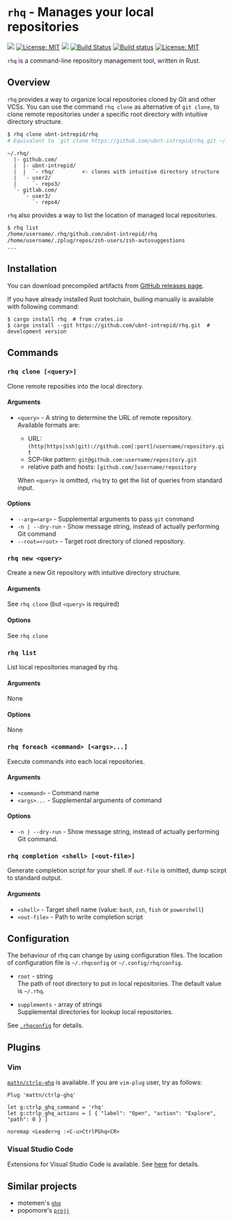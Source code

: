# `rhq` - Manages your local repositories

[![](https://img.shields.io/crates/v/rhq.svg)](https://crates.io/crates/rhq)
[![License: MIT](https://img.shields.io/badge/License-MIT-yellow.svg)](https://opensource.org/licenses/MIT)
[![](http://vsmarketplacebadge.apphb.com/version-short/ubnt-intrepid.vscode-rhq.svg)](https://marketplace.visualstudio.com/items?itemName=ubnt-intrepid.vscode-rhq)
[![Build Status](https://travis-ci.org/ubnt-intrepid/rhq.svg?branch=master)](https://travis-ci.org/ubnt-intrepid/rhq)
[![Build status](https://ci.appveyor.com/api/projects/status/xc8i1sredjldkuy4?svg=true)](https://ci.appveyor.com/project/ubnt-intrepid/rhq)
[![License: MIT](https://img.shields.io/badge/License-MIT-yellow.svg)](LICENSE)

`rhq` is a command-line repository management tool, written in Rust.

## Overview
`rhq` provides a way to organize local repositories cloned by Git and other VCSs.
You can use the command `rhq clone` as alternative of `git clone`,
to clone remote repositories under a specific root directory with intuitive directory structure.

```sh
$ rhq clone ubnt-intrepid/rhq
# Equivalent to `git clone https://github.com/ubnt-intrepid/rhq.git ~/.rhq/github.com/ubnt-intrepid/rhq`
```

```
~/.rhq/
  |- github.com/
  |  |- ubnt-intrepid/
  |  |  `- rhq/         <- clones with intuitive directory structure
  |  `- user2/
  |     `- repo3/
  `- gitlab.com/
     `- user3/
        `- repo4/
```

`rhq` also provides a way to list the location of managed local repositories.

```sh
$ rhq list
/home/username/.rhq/github.com/ubnt-intrepid/rhq
/home/username/.zplug/repos/zsh-users/zsh-autosuggestions
...
```

## Installation
You can download precompiled artifacts from [GitHub releases page](https://github.com/ubnt-intrepid/rhq/releases).

If you have already installed Rust toolchain, builing manually is available with following command:
```shell-session
$ cargo install rhq  # from crates.io
$ cargo install --git https://github.com/ubnt-intrepid/rhq.git  # development version
```

## Commands

### `rhq clone [<query>]`
Clone remote reposities into the local directory.

#### Arguments
* `<query>` - A string to determine the URL of remote repository.  
  Available formats are:
  * URL: `(http|https|ssh|git)://github.com[:port]/username/repository.git`
  * SCP-like pattern: `git@github.com:username/repository.git`
  * relative path and hosts: `[github.com/]username/repository`
  
  When `<query>` is omitted, `rhq` try to get the list of queries from standard input.

#### Options
* `--arg=<arg>` - Supplemental arguments to pass `git` command
* `-n | --dry-run` - Show message string, instead of actually performing Git command
* `--root=<root>` - Target root directory of cloned repository.


### `rhq new <query>`
Create a new Git repository with intuitive directory structure.

#### Arguments
See `rhq clone` (but `<query>` is required)

#### Options
See `rhq clone`


### `rhq list`  
List local repositories managed by rhq.

#### Arguments
None

#### Options
None


### `rhq foreach <command> [<args>...]`
Execute commands into each local repositories.

#### Arguments
* `<command>` - Command name
* `<args>...` - Supplemental arguments of command

#### Options
* `-n | --dry-run` - Show message string, instead of actually performing Git command.


### `rhq completion <shell> [<out-file>]`
Generate completion script for your shell.
If `out-file` is omitted, dump scirpt to standard output.

#### Arguments
* `<shell>` - Target shell name (value: `bash`, `zsh`, `fish` or `powershell`)
* `<out-file>` - Path to write completion script



## Configuration
The behaviour of rhq can change by using configuration files.
The location of configuration file is `~/.rhqconfig` or `~/.config/rhq/config`.

* `root` - string  
  The path of root directory to put in local repositories.
  The default value is `~/.rhq`.

* `supplements` - array of strings  
  Supplemental directories for lookup local repositories.

See [`.rhqconfig`](.rhqconfig) for details.


## Plugins
### Vim
[`mattn/ctrlp-ghq`](https://github.com/mattn/ctrlp-ghq) is available.
If you are `vim-plug` user, try as follows:

```vim
Plug 'mattn/ctrlp-ghq'

let g:ctrlp_ghq_command = 'rhq'
let g:ctrlp_ghq_actions = [ { "label": "Open", "action": "Explore", "path": 0 } ]

noremap <Leader>g :<C-u>CtrlPGhq<CR>
```

### Visual Studio Code
Extensions for Visual Studio Code is available.
See [here](https://marketplace.visualstudio.com/items?itemName=ubnt-intrepid.vscode-rhq) for details.

## Similar projects
* motemen's [`ghq`](https://github.com/motemen/ghq)
* popomore's [`projj`](https://github.com/popomore/projj)

